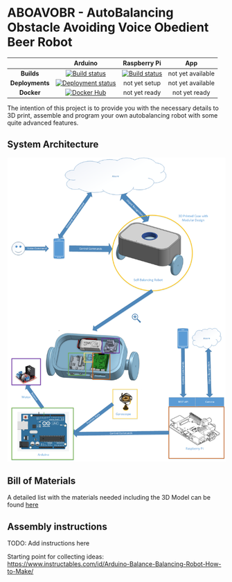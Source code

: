 # ABOAVOBR - AutoBalancing Obstacle Avoiding Voice Obedient Beer Robot

| |Arduino|Raspberry Pi|App|
|:--:|:--:|:--:|:--:|
**Builds**|[![Build status](https://benjsawesometfstest.visualstudio.com/ABOAVOBR/_apis/build/status/ABOAVOBR-Arduino-CI)](https://benjsawesometfstest.visualstudio.com/ABOAVOBR/_build/latest?definitionId=34)|[![Build status](https://benjsawesometfstest.visualstudio.com/ABOAVOBR/_apis/build/status/ABOAVOBR-RaspberryPi-CI)](https://benjsawesometfstest.visualstudio.com/ABOAVOBR/_build/latest?definitionId=35)|not yet available|
**Deployments**|[![Deployment status](https://benjsawesometfstest.vsrm.visualstudio.com/_apis/public/Release/badge/d5640ac3-2cb3-46e7-85c8-61e1c3b9e255/1/1)](https://benjsawesometfstest.visualstudio.com/ABOAVOBR/_release?view=all&path=%5C)|not yet setup|not yet available|
**Docker**|[![Docker Hub](https://img.shields.io/docker/pulls/aboavobr/arduino.svg?style=plastic)](https://hub.docker.com/r/aboavobr/arduino/)|not yet ready|not yet ready|

The intention of this project is to provide you with the necessary details to 3D print, assemble and program your own autobalancing robot with some quite advanced features.

## System Architecture
![](./Documents/SystemDiagram.png)

## Bill of Materials
A detailed list with the materials needed including the 3D Model can be found [here](./Documents/BOM.md)

## Assembly instructions
TODO: Add instructions here

Starting point for collecting ideas:
https://www.instructables.com/id/Arduino-Balance-Balancing-Robot-How-to-Make/

